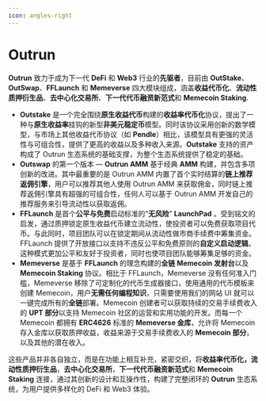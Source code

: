 ```yaml
---
icon: angles-right
---
```


# Outrun

**Outrun** 致力于成为下一代 **DeFi** 和 **Web3** 行业的**先驱者**，目前由 **OutStake**、**OutSwap**、**FFLaunch** 和 **Memeverse** 四大模块组成，涵盖**收益代币化**、**流动性质押衍生品**、**去中心化交易所**、**下一代代币融资新范式**和 **Memecoin Staking**.

* **Outstake** 是一个完全围绕**原生收益代币**构建的**收益率代币化**协议，提出了一种与**原生收益率**挂钩的新型**非美元稳定币**模型。同时该协议采用创新的数学模型，与市场上其他收益代币协议（如 **Pendle**）相比，该模型具有更强的灵活性与可组合性，提供了更高的收益以及多种收入来源。**Outstake** 支持的资产构成了 Outrun 生态系统的基础支撑，为整个生态系统提供了稳定的基础。
* **Outswap** 的第一个版本 — **Outrun AMM** 基于经典 **AMM** 构建，并包含多项创新的改进。其中最重要的是 Outrun AMM 内置了首个实时结算的**链上推荐返佣引擎**，用户可以推荐其他人使用 Outrun AMM 来获取佣金，同时链上推荐返佣引擎具有超强的可组合性，任何人可以基于 Outrun AMM 开发自己的推荐服务来引导流动性以获取返佣。
* **FFLaunch** 是首个**公平与免费**启动标准的“**无风险**” **LaunchPad** 。受到铭文的启发，通过质押锁定原生收益代币建立流动性，使投资者可以免费获取项目代币。与此同时，项目团队可以在锁定期间从流动性做市商手续费中筹集资金。FFLaunch 提供了开放接口以支持不违反公平和免费原则的**自定义启动逻辑**。这种模式更加公平和友好于投资者，同时也使项目团队能够筹集足够的资金。
* **Memeverse** 是基于 **FFLaunch** 的理念构建的**全链 Memecoin 发射台**以及 **Memecoin Staking** 协议。相比于 FFLaunch，Memeverse 没有任何准入门槛，Memeverse 移除了可定制化的代币生成器接口，使用通用的代币模板来创建 Memecoin，用户**无需任何编程知识**，只需要使用我们的网站 UI 就可以一键完成所有的**全链**部署。Memecoin 创建者可以获取持续的交易手续费收入的 **UPT 部分**以支持 Memecoin 社区的运营和实用功能的开发。而每一个 Memecoin 都拥有 **ERC4626** 标准的 **Memeverse 金库**，允许将 Memecoin 存入金库以获取质押收益，收益来源于交易手续费收入的 **Memecoin 部分**，以及其他的潜在收入。

这些产品并非各自独立，而是在功能上相互补充，紧密交织，将**收益率代币化，流动性质押衍生品**，**去中心化交易所**，**下一代代币融资新范式**和 **Memecoin Staking** 连接，通过其创新的设计和互操作性，构建了完整闭环的 **Outrun** 生态系统，为用户提供多样化的 DeFi 和 Web3 体验。
